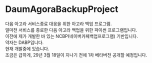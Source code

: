 # DaumAgoraBackupProject
다음 아고라 서비스종료 대응을 위한 아고라 백업 프로그램.    
얼마전 서비스를 종료한 다음 아고라 백업을 위한 파이썬 프로그램입니다.     
이전에 제가 개발한 바 있는 NCBP(네이버카페백업프로그램) 기반입니다.    
약자는 DABP입니다.    
현재 개발중에 있습니다.   
조금은 급하게, 29년 3월 18일이 지나기 전에 1차 베타버전 공개할 예정입니다.


